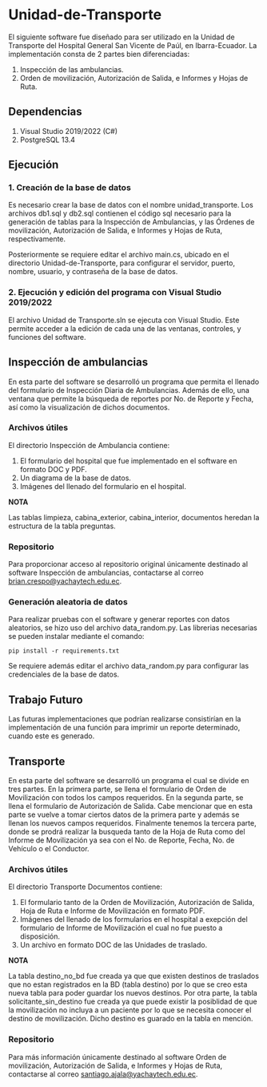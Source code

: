 # Unidad-de-Transporte
El siguiente software fue diseñado para ser utilizado en la Unidad de Transporte del Hospital General San Vicente de Paúl, en Ibarra-Ecuador. La implementación consta de 2 partes bien diferenciadas:

1. Inspección de las ambulancias.
2. Orden de movilización, Autorización de Salida, e Informes y Hojas de Ruta.

## Dependencias
1. Visual Studio 2019/2022 (C#)
2. PostgreSQL 13.4

## Ejecución

### 1. Creación de la base de datos
Es necesario crear la base de datos con el nombre unidad_transporte. Los archivos db1.sql y db2.sql contienen el código sql necesario para la generación de tablas para la Inspección de Ambulancias, y las Órdenes de movilización, Autorización de Salida, e Informes y Hojas de Ruta, respectivamente.

Posteriormente se requiere editar el archivo main.cs, ubicado en el directorio Unidad-de-Transporte, para configurar el servidor, puerto, nombre, usuario, y contraseña de la base de datos.


### 2. Ejecución y edición del programa con Visual Studio 2019/2022

El archivo Unidad de Transporte.sln se ejecuta con Visual Studio. Este permite acceder a la edición de cada una de las ventanas, controles, y funciones del software. 

## Inspección de ambulancias
En esta parte del software se desarrolló un programa que permita el llenado del formulario de Inspección Diaria de Ambulancias. Además de ello, una ventana que permite la búsqueda de reportes por No. de Reporte y Fecha, así como la visualización de dichos documentos.

### Archivos útiles
El directorio Inspección de Ambulancia contiene:

1. El formulario del hospital que fue implementado en el software en formato DOC y PDF.
2. Un diagrama de la base de datos.
3. Imágenes del llenado del formulario en el hospital.

**NOTA** 

Las tablas limpieza, cabina_exterior, cabina_interior, documentos heredan la estructura de la tabla preguntas.

### Repositorio 
Para proporcionar acceso al repositorio original únicamente destinado al software Inspección de ambulancias, contactarse al correo brian.crespo@yachaytech.edu.ec.

### Generación aleatoria de datos
Para realizar pruebas con el software y generar reportes con datos aleatorios, se hizo uso del archivo data_random.py. Las librerias necesarias se pueden instalar mediante el comando: 

~~~
pip install -r requirements.txt
~~~

Se requiere además editar el archivo data_random.py para configurar las credenciales de la base de datos.

## Trabajo Futuro
Las futuras implementaciones que podrían realizarse consistirían en la implementación de una función para imprimir un reporte determinado, cuando este es generado.


##    Transporte
En esta parte del software se desarrolló un programa el cual se divide en tres partes. En la primera parte, se llena el formulario de Orden de Movilización con todos los campos requeridos. En la segunda parte, se llena el formulario de Autorización de Salida. Cabe mencionar que en esta parte se vuelve a tomar ciertos datos de la primera parte y además se llenan los nuevos campos requeridos. Finalmente tenemos la tercera parte, donde se prodrá realizar la busqueda tanto de la Hoja de Ruta como del Informe de Movilización ya sea con el No. de Reporte, Fecha, No. de Vehículo o el Conductor.

### Archivos útiles
El directorio Transporte Documentos contiene:

1. El formulario tanto de la Orden de Movilización, Autorización de Salida, Hoja de Ruta e Informe de Movilización en formato PDF.
2. Imágenes del llenado de los formularios en el hospital a exepción del formulario de Informe de Movilización el cual no fue puesto a disposición.
3. Un archivo en formato DOC de las Unidades de traslado.

**NOTA**

La tabla destino_no_bd fue creada ya que que existen destinos de traslados que no estan registrados en la BD (tabla destino) por lo que se creo esta nueva tabla para poder guardar los nuevos destinos. Por otra parte, la tabla solicitante_sin_destino fue creada ya que puede existir la posiblidad de que la movilización no incluya a un paciente por lo que se necesita conocer el destino de movilización. Dicho destino es guarado en la tabla en mención.

### Repositorio 
Para más información únicamente destinado al software Orden de movilización, Autorización de Salida, e Informes y Hojas de Ruta, contactarse al correo santiago.ajala@yachaytech.edu.ec.
